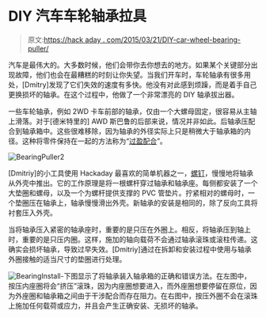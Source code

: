 # DIY 汽车车轮轴承拉具

> 原文:[https://hack aday . com/2015/03/21/DIY-car-wheel-bearing-puller/](https://hackaday.com/2015/03/21/diy-car-wheel-bearing-puller/)

汽车是最伟大的。大多数时候，他们会带你去你想去的地方。如果某个关键部分出现故障，他们也会在最糟糕的时刻让你失望。当我们开车时，车轮轴承有很多用处，[Dmitry]发现了它们失效的速度有多快。他没有对此感到烦躁，而是着手自己更换损坏的轴承。在这个过程中，他做了一个非常漂亮的 DIY 轴承拔出器。

一些车轮轴承，例如 2WD 卡车前部的轴承，仅由一个大螺母固定，很容易从主轴上滑落。对于[德米特里的] AWD 斯巴鲁的后部来说，情况并非如此。后轴承压配合到轴承箱中。这些很难移除，因为轴承的外径实际上只是稍微大于轴承箱的内径。这种将零件保持在一起的方法称为“[过盈配合](http://en.wikipedia.org/wiki/Interference_fit)”。

![BearingPuller2](../Images/6adc09a1c91da995cbe0790d7d1316c1.png)

[Dmitriy]的小工具使用 Hackaday 最喜欢的简单机器之一，[螺钉](http://en.wikipedia.org/wiki/Screw_(simple_machine))，慢慢地将轴承从外壳中推出。它的工作原理是将一根螺杆穿过轴承和轴承座。每侧都安装了一个大垫圈和螺母，以及一个为螺杆提供支撑的 PVC 管垫片。拧紧相对的螺母时，一个垫圈压在轴承上，轴承慢慢滑出外壳。新轴承的安装是相同的，除了反向工具将衬套压入外壳。

当将轴承压入紧密的轴承座时，重要的是只压在外圈上。相反，将轴承压到轴上时，重要的是只压内圈。这样，施加的轴向载荷不会通过轴承滚珠或滚柱传递。这确实会损坏轴承，导致过早失效。[Dmitriy]通过在拆卸和安装过程中使用与轴承外圈接触的适当尺寸的垫圈进行处理。

![BearingInstall- ](../Images/b35b89306ca759527773cea5405a5ea5.png)下图显示了将轴承装入轴承箱的正确和错误方法。在左图中，按压内座圈将会“挤压”滚珠，因为内座圈想要进入，而外座圈想要停留在原位，因为外座圈和轴承箱之间由于干涉配合而存在阻力。在右图中，按压外圈不会在滚珠上施加任何载荷或应力，并且会产生正确安装、无损坏的轴承。